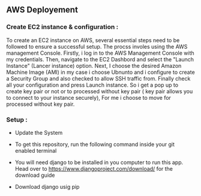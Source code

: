 ## AWS Deployement 

### Create EC2 instance & configuration : 

To create an EC2 instance on AWS, several essential steps need to be followed to ensure a successful setup. 
The procss involes using the AWS management Console. Firstly, i log in to the AWS Management Console with my credentials. Then, navigate to the EC2
Dashbord and select the "Launch Instance" (Lancer instance) option. Next, I choose the desired Amazon Machine Image (AMI) in my case i choose Ubnunto
and i configure to create a Security Group and also checked to allow SSH traffic from. Finally check all your configuration and press Launch instance. So i get a pop up to create key pair or not or to processed without key pair ( key pair allows you to connect to your instance securely), For me i choose to move for processed without key pair.

### Setup :

* Update the System 
* To get this repository, run the following command inside your git enabled terminal

* You will need django to be installed in you computer to run this app. Head over to https://www.djangoproject.com/download/ for the download guide

* Download django usig pip






